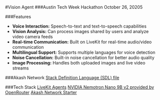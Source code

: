 #Vision Agent
###Austin Tech Week Hackathon October 26, 20205


###Features

- **Voice Interaction:** Speech-to-text and text-to-speech capabilities
- **Vision Analysis:** Can process images shared by users and analyze video camera feeds
- **Real-time Communication:** Built on LiveKit for real-time audio/video communication
- **Multilingual Support:** Supports multiple languages for voice detection
- **Noise Cancellation:** Built-in noise cancellation for better audio quality
- **Image Processing:** Handles both uploaded images and live video streams


###Akash Network
[Stack Definition Language (SDL) file](./deploy.yml)


###Tech Stack
[LiveKit Agents](https://github.com/livekit-examples/agent-starter-react)
[NVIDIA Nemotron Nano 9B v2 provided by OpenRouter](https://openrouter.ai/nvidia/nemotron-nano-9b-v2:free)
[Akash Network Starter](https://github.com/akash-network/hello-akash-world)